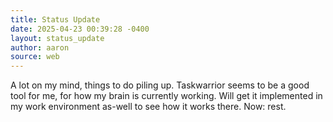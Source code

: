 ```yaml
---
title: Status Update
date: 2025-04-23 00:39:28 -0400
layout: status_update
author: aaron
source: web
---
```

A lot on my mind, things to do piling up. Taskwarrior seems to be a good tool for me, for how my brain is currently working. Will get it implemented in my work environment as-well to see how it works there. Now: rest.
